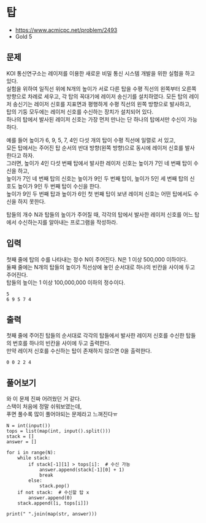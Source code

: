 # 탑

- https://www.acmicpc.net/problem/2493
- Gold 5

## 문제

KOI 통신연구소는 레이저를 이용한 새로운 비밀 통신 시스템 개발을 위한 실험을 하고 있다.  
실험을 위하여 일직선 위에 N개의 높이가 서로 다른 탑을 수평 직선의 왼쪽부터 오른쪽 방향으로 차례로 세우고, 
각 탑의 꼭대기에 레이저 송신기를 설치하였다. 모든 탑의 레이저 송신기는 레이저 신호를 지표면과 평행하게 수평 직선의 왼쪽 방향으로 발사하고,  
탑의 기둥 모두에는 레이저 신호를 수신하는 장치가 설치되어 있다.  
하나의 탑에서 발사된 레이저 신호는 가장 먼저 만나는 단 하나의 탑에서만 수신이 가능하다.   

예를 들어 높이가 6, 9, 5, 7, 4인 다섯 개의 탑이 수평 직선에 일렬로 서 있고,  
모든 탑에서는 주어진 탑 순서의 반대 방향(왼쪽 방향)으로 동시에 레이저 신호를 발사한다고 하자.  
그러면, 높이가 4인 다섯 번째 탑에서 발사한 레이저 신호는 높이가 7인 네 번째 탑이 수신을 하고,  
높이가 7인 네 번째 탑의 신호는 높이가 9인 두 번째 탑이, 높이가 5인 세 번째 탑의 신호도 높이가 9인 두 번째 탑이 수신을 한다.  
높이가 9인 두 번째 탑과 높이가 6인 첫 번째 탑이 보낸 레이저 신호는 어떤 탑에서도 수신을 하지 못한다.  
  
탑들의 개수 N과 탑들의 높이가 주어질 때, 각각의 탑에서 발사한 레이저 신호를 어느 탑에서 수신하는지를 알아내는 프로그램을 작성하라.   

## 입력

첫째 줄에 탑의 수를 나타내는 정수 N이 주어진다. N은 1 이상 500,000 이하이다.  
둘째 줄에는 N개의 탑들의 높이가 직선상에 놓인 순서대로 하나의 빈칸을 사이에 두고 주어진다.  
탑들의 높이는 1 이상 100,000,000 이하의 정수이다.

```
5
6 9 5 7 4
```

## 출력

첫째 줄에 주어진 탑들의 순서대로 각각의 탑들에서 발사한 레이저 신호를 수신한 탑들의 번호를 하나의 빈칸을 사이에 두고 출력한다.  
만약 레이저 신호를 수신하는 탑이 존재하지 않으면 0을 출력한다.

```
0 0 2 2 4
```

## 풀어보기

와 이 문제 진짜 어려웠던 거 같다.  
스택이 처음에 정말 쉬워보였는데,  
푸면 풀수록 많이 풀어야되는 문제라고 느껴진다ㅠ

```
N = int(input())
tops = list(map(int, input().split()))
stack = []
answer = []

for i in range(N):
    while stack:
        if stack[-1][1] > tops[i]:  # 수신 가능
            answer.append(stack[-1][0] + 1)
            break
        else:
            stack.pop()
    if not stack:  # 수신할 탑 x
        answer.append(0)
    stack.append([i, tops[i]])

print(" ".join(map(str, answer)))
```
